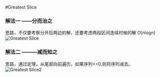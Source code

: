 #Greatest Slice
### 解法一 ——分而治之
思路，不仅要考察分开后两边的解，还要考虑两段区间连续时候的解 *O*(nlogn)  
![Greatest Slice](../图/greatestSlice.png)
### 解法二 ———减而知之
思路，通过定理，从尾部向前遍历，如果序列<=0,则将序列减去。
![Greatest Slice2](../图/greatestSlice2.png)